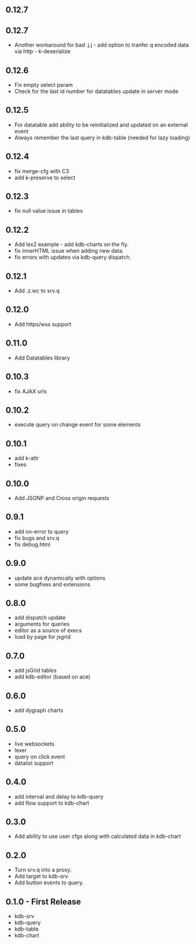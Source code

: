 ## 0.12.7

## 0.12.7
* Another workaround for bad .j.j - add option to tranfer q encoded data via http - k-deserialize

## 0.12.6
* Fix empty select param
* Check for the last id number for datatables update in server mode

## 0.12.5
* For datatable add ability to be reinitialized and updated on an external event
* Always remember the last query in kdb-table (needed for lazy loading)

## 0.12.4
* fix merge-cfg with C3
* add k-preserve to select

## 0.12.3
* fix null value issue in tables

## 0.12.2
* Add lex2 example - add kdb-charts on the fly.
* fix innerHTML issue when adding new data.
* fix errors with updates via kdb-query dispatch.

## 0.12.1
* Add .z.wc to srv.q

## 0.12.0
* Add https/wss support

## 0.11.0
* Add Datatables library

## 0.10.3
* fix AJAX urls

## 0.10.2
* execute query on change event for some elements

## 0.10.1
* add k-attr
* fixes

## 0.10.0
* Add JSONP and Cross origin requests

## 0.9.1
* add on-error to query
* fix bugs and srv.q
* fix debug.html

## 0.9.0
* update ace dynamically with options
* some bugfixes and extensions

## 0.8.0
* add dispatch update
* arguments for queries
* editor as a source of execs
* load by page for jsgrid

## 0.7.0
* add jsGrid tables
* add kdb-editor (based on ace)

## 0.6.0
* add dygraph charts

## 0.5.0
* live websockets
* lexer
* query on click event
* datalist support

## 0.4.0
* add interval and delay to kdb-query
* add flow support to kdb-chart

## 0.3.0
* Add ability to use user cfgs along with calculated data in kdb-chart

## 0.2.0
* Turn srv.q into a proxy.
* Add target to kdb-srv
* Add button events to query.

## 0.1.0 - First Release
* kdb-srv
* kdb-query
* kdb-table
* kdb-chart